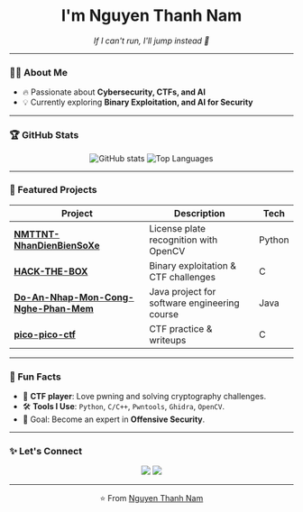 <h1 align="center">I'm Nguyen Thanh Nam </h1>

<p align="center">
  <em>If I can't run, I'll jump instead 🚀</em>
</p>

---

### 👨‍💻 About Me
- 🔥 Passionate about **Cybersecurity, CTFs, and AI**  
- 💡 Currently exploring **Binary Exploitation, and AI for Security**  

---

### 🏆 GitHub Stats
<p align="center">
  <img src="https://github-readme-stats.vercel.app/api?username=Nguyen-Thanh-Nam&show_icons=true&theme=radical" alt="GitHub stats" />
  <img src="https://github-readme-stats.vercel.app/api/top-langs/?username=Nguyen-Thanh-Nam&layout=compact&theme=radical" alt="Top Languages" />
</p>

---

### 📌 Featured Projects
| Project | Description | Tech |
|---------|-------------|------|
| [**NMTTNT-NhanDienBienSoXe**](https://github.com/Nguyen-Thanh-Nam/NMTTNT-NhanDienBienSoXe) | License plate recognition with OpenCV | Python |
| [**HACK-THE-BOX**](https://github.com/Nguyen-Thanh-Nam/HACK-THE-BOX) | Binary exploitation & CTF challenges | C |
| [**Do-An-Nhap-Mon-Cong-Nghe-Phan-Mem**](https://github.com/Nguyen-Thanh-Nam/Do-An-Nhap-Mon-Cong-Nghe-Phan-Mem) | Java project for software engineering course | Java |
| [**pico-pico-ctf**](https://github.com/Nguyen-Thanh-Nam/pico-pico-ctf) | CTF practice & writeups | C |

---

### 🌱 Fun Facts
- 🏹 **CTF player**: Love pwning and solving cryptography challenges.  
- 🛠 **Tools I Use**: `Python`, `C/C++`, `Pwntools`, `Ghidra`, `OpenCV`.  
- 🎯 Goal: Become an expert in **Offensive Security**.

---

### ✨ Let's Connect
<p align="center">
  <a href="https://www.linkedin.com/in/nguyễn-thành-nam-93588536a"><img src="https://img.shields.io/badge/LinkedIn-Connect-blue?style=for-the-badge&logo=linkedin"></a>
  <a href="mailto:your_email@gmail.com"><img src="https://img.shields.io/badge/Gmail-Contact-red?style=for-the-badge&logo=gmail"></a>
</p>

---
<p align="center">⭐️ From <a href="https://github.com/Nguyen-Thanh-Nam">Nguyen Thanh Nam</a></p>
